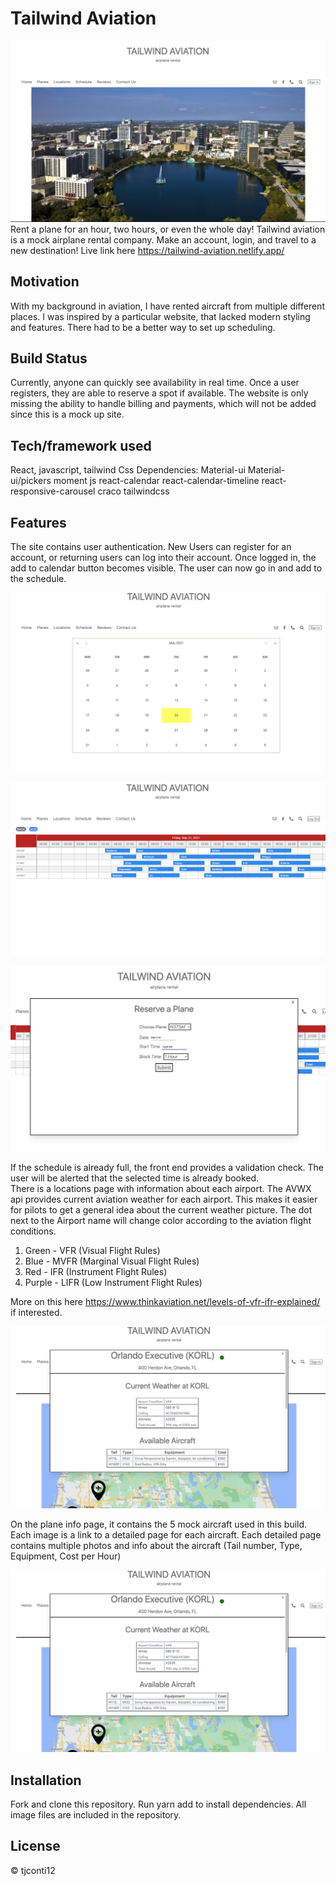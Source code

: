# Tailwind Aviation
![Home Page](./src/Images/screenshots/homepage.png)
Rent a plane for an hour, two hours, or even the whole day! Tailwind aviation is a mock airplane rental company. Make an account, login, and travel to a new destination!
Live link here https://tailwind-aviation.netlify.app/

## Motivation
With my background in aviation, I have rented aircraft from multiple different places. I was inspired by a particular website, that lacked modern styling and features. There had to be a better way to set up scheduling.

## Build Status
Currently, anyone can quickly see availability in real time. Once a user registers, they are able to reserve a spot if available. The website is only missing the ability to handle billing and payments, which will not be added since this is a mock up site. 

## Tech/framework used
React, javascript, tailwind Css
Dependencies: 
Material-ui
Material-ui/pickers
moment js
react-calendar
react-calendar-timeline
react-responsive-carousel
craco
tailwindcss

## Features
The site contains user authentication. New Users can register for an account, or returning users can log into their account. Once logged in, the add to calendar button becomes visible. The user can now go in and add to the schedule.   

![Calendar](./src/Images/screenshots/calendar.png)     

![Scheduler](./src/Images/screenshots/scheduler.png)    

![Add Event](./src/Images/screenshots/addEvent.png)       


If the schedule is already full, the front end provides a validation check. The user will be alerted that the selected time is already booked.   
There is a locations page with information about each airport. The AVWX api provides current aviation weather for each airport. This makes it easier for pilots to get a general idea about the current weather picture. The dot next to the Airport name will change color according to the aviation flight conditions.  
1. Green - VFR (Visual Flight Rules)
2. Blue - MVFR (Marginal Visual Flight Rules)
3. Red - IFR (Instrument Flight Rules)
4. Purple - LIFR (Low Instrument Flight Rules)    

More on this here https://www.thinkaviation.net/levels-of-vfr-ifr-explained/ if interested.   

![Airport Page](./src/Images/screenshots/location.png)    

On the plane info page, it contains the 5 mock aircraft used in this build. Each image is a link to a detailed page for each aircraft. Each detailed page contains multiple photos and info about the aircraft (Tail number, Type, Equipment, Cost per Hour)

![Plane Page](./src/Images/screenshots/location.png)

## Installation
Fork and clone this repository. Run yarn add to install dependencies. All image files are included in the repository.

## License
&copy; tjconti12


